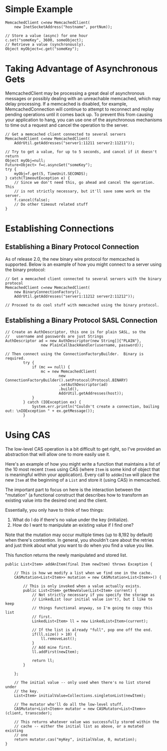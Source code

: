 # Simple Example #

```
MemcachedClient c=new MemcachedClient(
    new InetSocketAddress("hostname", portNum));

// Store a value (async) for one hour
c.set("someKey", 3600, someObject);
// Retrieve a value (synchronously).
Object myObject=c.get("someKey");
```

# Taking Advantage of Asynchronous Gets #

MemcachedClient may be processing a great deal of asynchronous messages or possibly dealing with an unreachable memcached, which may delay processing. If a memcached is disabled, for example, MemcachedConnection will continue to attempt to reconnect and replay pending operations until it comes back up. To prevent this from causing your application to hang, you can use one of the asynchronous mechanisms to time out a request and cancel the operation to the server.

```
// Get a memcached client connected to several servers
MemcachedClient c=new MemcachedClient(
	AddrUtil.getAddresses("server1:11211 server2:11211"));

// Try to get a value, for up to 5 seconds, and cancel if it doesn't return
Object myObj=null;
Future<Object> f=c.asyncGet("someKey");
try {
    myObj=f.get(5, TimeUnit.SECONDS);
} catch(TimeoutException e) {
    // Since we don't need this, go ahead and cancel the operation.  This
    // is not strictly necessary, but it'll save some work on the server.
    f.cancel(false);
    // Do other timeout related stuff
}
```

# Establishing Connections #

## Establishing a Binary Protocol Connection ##

As of release 2.0, the new binary wire protocol for memcached is supported. Below is an example of how you might connect to a server using the binary protocol:

```
// Get a memcached client connected to several servers with the binary protocol
MemcachedClient c=new MemcachedClient(
	new BinaryConnectionFactory(),
	AddrUtil.getAddresses("server1:11212 server2:11212"));

// Proceed to do cool stuff with memcached using the binary protocol.
```

## Establishing a Binary Protocol SASL Connection ##
```
// Create an AuthDescriptor, this one is for plain SASL, so the 
//   username and passwords are just Strings
AuthDescriptor ad = new AuthDescriptor(new String[]{"PLAIN"},
				new PlainCallbackHandler(username, password));

// Then connect using the ConnectionFactoryBuilder.  Binary is required.
        try {
            if (mc == null) {
                mc = new MemcachedClient(
                        new ConnectionFactoryBuilder().setProtocol(Protocol.BINARY)
                        .setAuthDescriptor(ad)
                        .build(),
                        AddrUtil.getAddresses(host));
            }
        } catch (IOException ex) {
            System.err.println("Couldn't create a connection, bailing out: \nIOException " + ex.getMessage());
        }
```

# Using CAS #

The low-level CAS operation is a bit difficult to get right, so I've provided an abstraction that will allow one to more easily use it.

Here's an example of how you might write a function that maintains a list of the 10 most recent `Item`s using CAS (where `Item` is some kind of object that is meaningful within your application).  Every call to `addAnItem` will place the new `Item` at the beginning of a `List` and store it (using CAS) in memcached.

The important part to focus on here is the interaction between the "mutation" (a functional construct that describes how to transform an existing value into the desired one) and the client.

Essentially, you only have to think of two things:

  1. What do I do if there's no value under the key (initialize).
  1. How do I want to manipulate an existing value if I find one?

Note that the mutation may occur multiple times (up to 8,192 by default) when there's contention.  In general, you shouldn't care about the retries and just think about what you want to do when you find a value you like.

This function returns the newly manipulated and stored list.

```
public List<Item> addAnItem(final Item newItem) throws Exception {

    // This is how we modify a list when we find one in the cache.
    CASMutation<List<Item>> mutation = new CASMutation<List<Item>>() {

        // This is only invoked when a value actually exists.
        public List<Item> getNewValue(List<Item> current) {
            // Not strictly necessary if you specify the storage as
            // LinkedList (our initial value isn't), but I like to keep
            // things functional anyway, so I'm going to copy this list
            // first.
            LinkedList<Item> ll = new LinkedList<Item>(current);

            // If the list is already "full", pop one off the end.
            if(ll.size() > 10) {
                ll.removeLast();
            }
            // Add mine first.
            ll.addFirst(newItem);

            return ll;
        }

    };

    // The initial value -- only used when there's no list stored under
    // the key.
    List<Item> initialValue=Collections.singletonList(newItem);

    // The mutator who'll do all the low-level stuff.
    CASMutator<List<Item>> mutator = new CASMutator<List<Item>>(client, transcoder);

    // This returns whatever value was successfully stored within the
    // cache -- either the initial list as above, or a mutated existing
    // one
    return mutator.cas("myKey", initialValue, 0, mutation);
}
```